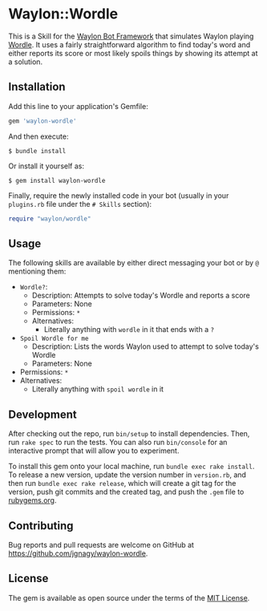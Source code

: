 # Waylon::Wordle

This is a Skill for the [Waylon Bot Framework](https://github.com/jgnagy/waylon) that simulates Waylon playing [Wordle](https://www.nytimes.com/games/wordle/index.html). It uses a fairly straightforward algorithm to find today's word and either reports its score or most likely spoils things by showing its attempt at a solution.

## Installation

Add this line to your application's Gemfile:

```ruby
gem 'waylon-wordle'
```

And then execute:

    $ bundle install

Or install it yourself as:

    $ gem install waylon-wordle

Finally, require the newly installed code in your bot (usually in your `plugins.rb` file under the `# Skills` section):

```ruby
require "waylon/wordle"
```

## Usage

The following skills are available by either direct messaging your bot or by `@` mentioning them:

* `Wordle?`:
  * Description: Attempts to solve today's Wordle and reports a score
  * Parameters: None
  * Permissions: `*`
  * Alternatives:
    * Literally anything with `wordle` in it that ends with a `?`
* `Spoil Wordle for me`
  * Description: Lists the words Waylon used to attempt to solve today's Wordle
  * Parameters: None
* Permissions: `*`
* Alternatives:
  * Literally anything with `spoil wordle` in it

## Development

After checking out the repo, run `bin/setup` to install dependencies. Then, run `rake spec` to run the tests. You can also run `bin/console` for an interactive prompt that will allow you to experiment.

To install this gem onto your local machine, run `bundle exec rake install`. To release a new version, update the version number in `version.rb`, and then run `bundle exec rake release`, which will create a git tag for the version, push git commits and the created tag, and push the `.gem` file to [rubygems.org](https://rubygems.org).

## Contributing

Bug reports and pull requests are welcome on GitHub at https://github.com/jgnagy/waylon-wordle.

## License

The gem is available as open source under the terms of the [MIT License](https://opensource.org/licenses/MIT).
